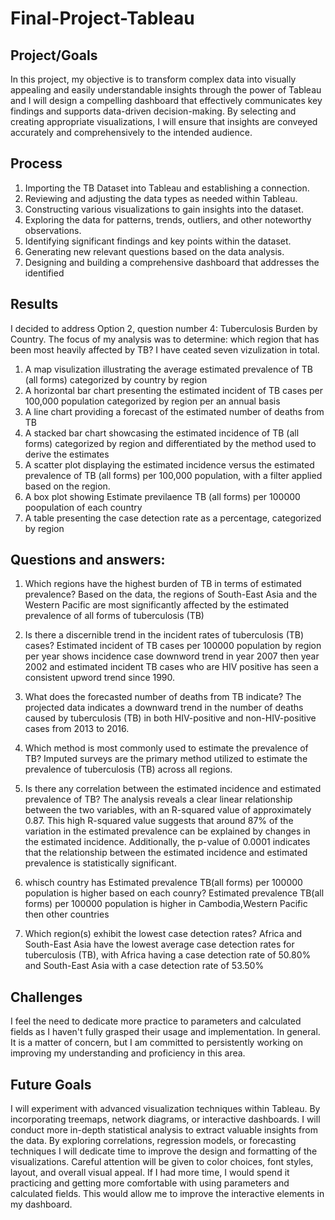 # Final-Project-Tableau

## Project/Goals
In this project, my objective is to transform complex data into visually appealing and easily understandable insights through the power of Tableau and I will design a compelling dashboard that effectively communicates key findings and supports data-driven decision-making. By selecting and creating appropriate visualizations, I will ensure that insights are conveyed accurately and comprehensively to the intended audience.

## Process

 1. Importing the TB Dataset into Tableau and establishing a connection.
 2. Reviewing and adjusting the data types as needed within Tableau.
 3. Constructing various visualizations to gain insights into the dataset.
 4. Exploring the data for patterns, trends, outliers, and other noteworthy observations.
 5. Identifying significant findings and key points within the dataset.
 6. Generating new relevant questions based on the data analysis.
 7. Designing and building a comprehensive dashboard that addresses the identified 

## Results
I decided to address Option 2, question number 4: Tuberculosis Burden by Country.
The focus of my analysis was to determine: which region that has been most heavily affected by TB? 
I have ceated seven vizulization in total. 
1. A map visulization illustrating the average estimated prevalence of TB (all forms) categorized by country by region
2. A horizontal bar chart presenting the estimated incident of TB cases per 100,000 population categorized by region per an annual basis
3. A line chart providing a forecast of the estimated number of deaths from TB
4. A stacked bar chart showcasing the estimated incidence of TB (all forms) categorized by region and differentiated by the method used to derive the estimates
5. A scatter plot displaying the estimated incidence versus the estimated prevalence of TB (all forms) per 100,000 population, with a filter applied based on the region.
6. A box plot showing Estimate previlaence TB (all forms) per 100000 poopulation of each country
7. A table presenting the case detection rate as a percentage, categorized by region

## Questions and answers:
1. Which regions have the highest burden of TB in terms of estimated prevalence?
Based on the data, the regions of South-East Asia and the Western Pacific are most significantly affected by the estimated prevalence of all forms of tuberculosis (TB)

2. Is there a discernible trend in the incident rates of tuberculosis (TB) cases?
Estimated incident of TB cases per 100000 population by region per year shows incidence case downword trend in year 2007 then year 2002 and estimated incident TB cases who are HIV positive has seen a consistent upword trend since 1990.

3. What does the forecasted number of deaths from TB indicate?
The projected data indicates a downward trend in the number of deaths caused by tuberculosis (TB) in both HIV-positive and non-HIV-positive cases from 2013 to 2016.

4. Which method is most commonly used to estimate the prevalence of TB?
Imputed surveys are the primary method utilized to estimate the prevalence of tuberculosis (TB) across all regions.

5. Is there any correlation between the estimated incidence and estimated prevalence of TB?
The analysis reveals a clear linear relationship between the two variables, with an R-squared value of approximately 0.87. This high R-squared value suggests that around 87% of the variation in the estimated prevalence can be explained by changes in the estimated incidence. Additionally, the p-value of 0.0001 indicates that the relationship between the estimated incidence and estimated prevalence is statistically significant. 

6. whisch country has Estimated prevalence TB(all forms) per 100000 population is higher based on each counry?
Estimated prevalence TB(all forms) per 100000 population is higher in Cambodia,Western Pacific then other countries

7. Which region(s) exhibit the lowest case detection rates?
Africa and South-East Asia have the lowest average case detection rates for tuberculosis (TB), with Africa having a case detection rate of 50.80% and South-East Asia with a case detection rate of 53.50%

## Challenges 
I feel the need to dedicate more practice to parameters and calculated fields as I haven't fully grasped their usage and implementation.
In general. It is a matter of concern, but I am committed to persistently working on improving my understanding and proficiency in this area.

## Future Goals
I will experiment with advanced visualization techniques within Tableau. By incorporating treemaps, network diagrams, or interactive dashboards.
I will conduct more in-depth statistical analysis to extract valuable insights from the data. By exploring correlations, regression models, or forecasting techniques
I will dedicate time to improve the design and formatting of the visualizations. Careful attention will be given to color choices, font styles, layout, and overall visual appeal.
If I had more time, I would spend it practicing and getting more comfortable with using parameters and calculated fields. This would allow me to improve the interactive elements in my dashboard.
